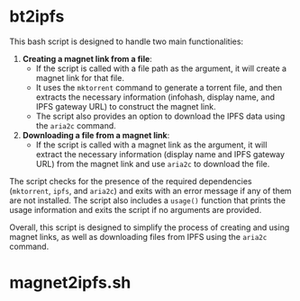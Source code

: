 # bt2ipfs
This bash script is designed to handle two main functionalities:
1. **Creating a magnet link from a file**:
   - If the script is called with a file path as the argument, it will create a magnet link for that file.
   - It uses the `mktorrent` command to generate a torrent file, and then extracts the necessary information (infohash, display name, and IPFS gateway URL) to construct the magnet link.
   - The script also provides an option to download the IPFS data using the `aria2c` command.
2. **Downloading a file from a magnet link**:
   - If the script is called with a magnet link as the argument, it will extract the necessary information (display name and IPFS gateway URL) from the magnet link and use `aria2c` to download the file.

The script checks for the presence of the required dependencies (`mktorrent`, `ipfs`, and `aria2c`) and exits with an error message if any of them are not installed.
The script also includes a `usage()` function that prints the usage information and exits the script if no arguments are provided.

Overall, this script is designed to simplify the process of creating and using magnet links, as well as downloading files from IPFS using the `aria2c` command.

# magnet2ipfs.sh

